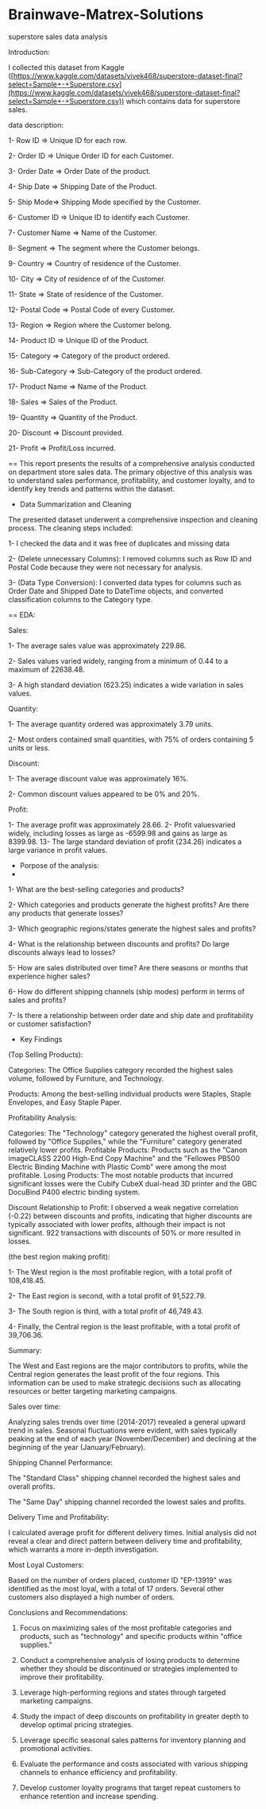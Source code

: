 # Brainwave-Matrex-Solutions
superstore sales data analysis

Introduction: 

I collected this dataset from Kaggle ([https://www.kaggle.com/datasets/vivek468/superstore-dataset-final?select=Sample+-+Superstore.csv](https://www.kaggle.com/datasets/vivek468/superstore-dataset-final?select=Sample+-+Superstore.csv)) 
which contains data for superstore sales.

data description:

1- Row ID => Unique ID for each row.
  
2- Order ID => Unique Order ID for each Customer.

3- Order Date => Order Date of the product.

4- Ship Date => Shipping Date of the Product.

5- Ship Mode=> Shipping Mode specified by the Customer.

6- Customer ID => Unique ID to identify each Customer.

7- Customer Name => Name of the Customer.

8- Segment => The segment where the Customer belongs.

9- Country => Country of residence of the Customer.

10- City => City of residence of of the Customer.

11- State => State of residence of the Customer.

12- Postal Code => Postal Code of every Customer.

13- Region => Region where the Customer belong.

14- Product ID => Unique ID of the Product.

15- Category => Category of the product ordered.

16- Sub-Category => Sub-Category of the product ordered.

17- Product Name => Name of the Product.

18- Sales => Sales of the Product.

19- Quantity => Quantity of the Product.

20- Discount => Discount provided.

21- Profit => Profit/Loss incurred.
  
== This report presents the results of a comprehensive analysis conducted on department store sales data. The primary objective of this analysis was to understand sales performance, profitability, and customer loyalty, and to identify key trends and patterns within the dataset.

- Data Summarization and Cleaning

The presented dataset underwent a comprehensive inspection and cleaning process.
The cleaning steps included:

1- I checked the data and it was free of duplicates and missing data

2- (Delete unnecessary Columns): I removed columns such as Row ID and Postal Code because they were not necessary for analysis.

3- (Data Type Conversion): I converted data types for columns such as Order Date and Shipped Date to DateTime objects, and converted classification columns to the Category type.

== EDA:

Sales:

1- The average sales value was approximately 229.86.

2- Sales values ​​varied widely, ranging from a minimum of 0.44 to a maximum of 22638.48.

3- A high standard deviation (623.25) indicates a wide variation in sales values.

Quantity:

1- The average quantity ordered was approximately 3.79 units.

2- Most orders contained small quantities, with 75% of orders containing 5 units or less.

Discount:

1- The average discount value was approximately 16%.

2- Common discount values ​​appeared to be 0% and 20%.

Profit:

1- The average profit was approximately 28.66.
2- Profit values ​​varied widely, including losses as large as -6599.98 and gains as large as 8399.98.
13- The large standard deviation of profit (234.26) indicates a large variance in profit values.

- Porpose of the analysis:
- 
1- What are the best-selling categories and products?

2- Which categories and products generate the highest profits? Are there any products that generate losses?

3- Which geographic regions/states generate the highest sales and profits?

4- What is the relationship between discounts and profits? Do large discounts always lead to losses?

5- How are sales distributed over time? Are there seasons or months that experience higher sales?

6- How do different shipping channels (ship modes) perform in terms of sales and profits?

7- Is there a relationship between order date and ship date and profitability or customer satisfaction?

- Key Findings

(Top Selling Products):

Categories: The Office Supplies category recorded the highest sales volume, followed by Furniture, and Technology.

Products: Among the best-selling individual products were Staples, Staple Envelopes, and Easy Staple Paper.

Profitability Analysis:
 
Categories: The "Technology" category generated the highest overall profit, followed by "Office Supplies," while the "Furniture" category generated relatively lower profits.
Profitable Products: Products such as the "Canon imageCLASS 2200 High-End Copy Machine" and the "Fellowes PB500 Electric Binding Machine with Plastic Comb" were among the most profitable.
Losing Products: The most notable products that incurred significant losses were the Cubify CubeX dual-head 3D printer and the GBC DocuBind P400 electric binding system.

Discount Relationship to Profit:
I observed a weak negative correlation (-0.22) between discounts and profits, indicating that higher discounts are typically associated with lower profits, although their impact is not significant.
922 transactions with discounts of 50% or more resulted in losses.

(the best region making profit):

1- The West region is the most profitable region, with a total profit of 108,418.45.

2- The East region is second, with a total profit of 91,522.79.

3- The South region is third, with a total profit of 46,749.43.

4- Finally, the Central region is the least profitable, with a total profit of 39,706.36.

Summary:

The West and East regions are the major contributors to profits, while the Central region generates the least profit of the four regions. This information can be used to make strategic decisions such as allocating resources or better targeting marketing campaigns.

 Sales over time:
 
Analyzing sales trends over time (2014-2017) revealed a general upward trend in sales.
Seasonal fluctuations were evident, with sales typically peaking at the end of each year (November/December) and declining at the beginning of the year (January/February).

Shipping Channel Performance:

The "Standard Class" shipping channel recorded the highest sales and overall profits.

The "Same Day" shipping channel recorded the lowest sales and profits.

Delivery Time and Profitability:

I calculated average profit for different delivery times. Initial analysis did not reveal a clear and direct pattern between delivery time and profitability, which warrants a more in-depth investigation.

Most Loyal Customers:

Based on the number of orders placed, customer ID "EP-13919" was identified as the most loyal, with a total of 17 orders. Several other customers also displayed a high number of orders.

 Conclusions and Recommendations:

1. Focus on maximizing sales of the most profitable categories and products, such as "technology" and specific products within "office supplies."
2. Conduct a comprehensive analysis of losing products to determine whether they should be discontinued or strategies implemented to improve their profitability.
3. Leverage high-performing regions and states through targeted marketing campaigns.

4. Study the impact of deep discounts on profitability in greater depth to develop optimal pricing strategies.
5. Leverage specific seasonal sales patterns for inventory planning and promotional activities.
6. Evaluate the performance and costs associated with various shipping channels to enhance efficiency and profitability.
7. Develop customer loyalty programs that target repeat customers to enhance retention and increase spending.
